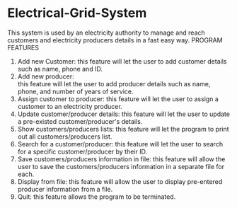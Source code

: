 # Electrical-Grid-System
This system is used by an electricity authority to manage and reach customers and electricity producers details in a fast easy way. 
PROGRAM FEATURES
1.	Add new Customer:
this feature will let the user to add customer details such as name, phone and ID.
2.	Add new producer:  
this feature will let the user to add producer details such as name, phone, and number of years of service.
3.	Assign customer to producer: 
this feature will let the user to assign a customer to an electricity producer.
4.	Update customer/producer details:
this feature will let the user to update a pre-existed customer/producer's details. 
5.	Show customers/producers lists:
this feature will let the program to print out all customers/producers list.
6.	Search for a customer/producer:
this feature will let the user to search for a specific customer/producer by their ID.
7.	Save customers/producers information in file:
this feature will allow the user to save the customers/producers information in a separate file for each.
8.	Display from file:
this feature will allow the user to display 
pre-entered producer information from a file.
9.	Quit:
this feature allows the program to be terminated. 
